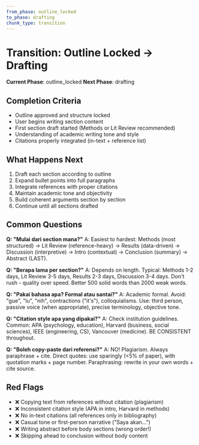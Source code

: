 ```yaml
---
from_phase: outline_locked
to_phase: drafting
chunk_type: transition
---
```


# Transition: Outline Locked → Drafting

**Current Phase**: outline_locked
**Next Phase**: drafting

## Completion Criteria

- Outline approved and structure locked
- User begins writing section content
- First section draft started (Methods or Lit Review recommended)
- Understanding of academic writing tone and style
- Citations properly integrated (in-text + reference list)

## What Happens Next

1. Draft each section according to outline
2. Expand bullet points into full paragraphs
3. Integrate references with proper citations
4. Maintain academic tone and objectivity
5. Build coherent arguments section by section
6. Continue until all sections drafted

## Common Questions

**Q: "Mulai dari section mana?"**
A: Easiest to hardest: Methods (most structured) → Lit Review (reference-heavy) → Results (data-driven) → Discussion (interpretive) → Intro (contextual) → Conclusion (summary) → Abstract (LAST).

**Q: "Berapa lama per section?"**
A: Depends on length. Typical: Methods 1-2 days, Lit Review 3-5 days, Results 2-3 days, Discussion 3-4 days. Don't rush - quality over speed. Better 500 solid words than 2000 weak words.

**Q: "Pakai bahasa apa? Formal atau santai?"**
A: Academic formal. Avoid: "gue", "lu", "nih", contractions ("it's"), colloquialisms. Use: third person, passive voice (when appropriate), precise terminology, objective tone.

**Q: "Citation style apa yang dipakai?"**
A: Check institution guidelines. Common: APA (psychology, education), Harvard (business, social sciences), IEEE (engineering, CS), Vancouver (medicine). BE CONSISTENT throughout.

**Q: "Boleh copy-paste dari referensi?"**
A: NO! Plagiarism. Always paraphrase + cite. Direct quotes: use sparingly (<5% of paper), with quotation marks + page number. Paraphrasing: rewrite in your own words + cite source.

## Red Flags

- ❌ Copying text from references without citation (plagiarism)
- ❌ Inconsistent citation style (APA in intro, Harvard in methods)
- ❌ No in-text citations (all references only in bibliography)
- ❌ Casual tone or first-person narrative ("Saya akan...")
- ❌ Writing abstract before body sections (wrong order!)
- ❌ Skipping ahead to conclusion without body content
